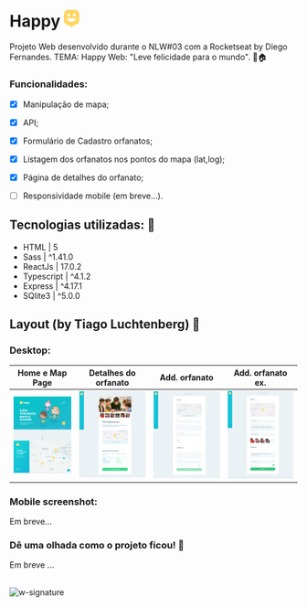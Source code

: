 # Happy <img src='https://github.com/jfernandesdev/happy/blob/245920cef77799b86679caa1ea852cb704057dda/frontend/public/favicon.png' width='27px' />
Projeto Web desenvolvido durante o NLW#03 com a Rocketseat by Diego Fernandes. TEMA: Happy Web: "Leve felicidade para o mundo". 👶🏠

### Funcionalidades:

- [x] Manipulação de mapa;
- [x] API;
- [x] Formulário de Cadastro orfanatos;
- [x] Listagem dos orfanatos nos pontos do mapa (lat,log);
- [x] Página de detalhes do orfanato;
- [ ] Responsividade mobile (em breve...).


## Tecnologias utilizadas: 🚀

- HTML | 5
- Sass | ^1.41.0
- ReactJs | 17.0.2
- Typescript | ^4.1.2
- Express | ^4.17.1
- SQlite3 | ^5.0.0


## Layout (by Tiago Luchtenberg) 🤩

### Desktop:


Home e Map Page   |   Detalhes do orfanato   |   Add. orfanato   |   Add. orfanato ex.
:----------------:|:-----------------------: |:----------------: |:------------------:
![](https://github.com/jfernandesdev/happy/blob/245920cef77799b86679caa1ea852cb704057dda/frontend/public/layout/layout-1.png) | ![](https://github.com/jfernandesdev/happy/blob/245920cef77799b86679caa1ea852cb704057dda/frontend/public/layout/layout-2.png) | ![](https://github.com/jfernandesdev/happy/blob/245920cef77799b86679caa1ea852cb704057dda/frontend/public/layout/layout-3.png) | ![](https://github.com/jfernandesdev/happy/blob/245920cef77799b86679caa1ea852cb704057dda/frontend/public/layout/layout-4.png) 


### Mobile screenshot:

Em breve...

### Dê uma olhada como o projeto ficou! 👀

Em breve ...

<br>

<img src="https://i.ibb.co/n1SbQZw/w-signature.png" alt="w-signature" border="0" width='300px' />

